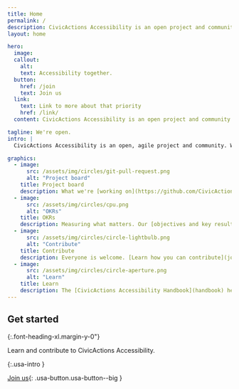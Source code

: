 ```yaml
---
title: Home
permalink: /
description: CivicActions Accessibility is an open project and community for CivicActions team members and the community.
layout: home

hero:
  image: 
  callout:
    alt: 
    text: Accessibility together.
  button:
    href: /join
    text: Join us
  link:
    text: Link to more about that priority
    href: /link/
  content: CivicActions Accessibility is an open project and community for CivicActions team members and the community. We want this resource to be useful to our team, our clients, our partners, but also people who want to improving accessibility on the web.

tagline: We're open.
intro: |
  CivicActions Accessibility is an open, agile project and community. We work iteratively, in public. [Learn more.](open)

graphics:
  - image:
      src: /assets/img/circles/git-pull-request.png
      alt: "Project board"
    title: Project board
    description: What we're [working on](https://github.com/CivicActions/accessibility/projects/1).
  - image:
      src: /assets/img/circles/cpu.png
      alt: "OKRs"
    title: OKRs
    description: Measuring what matters. Our [objectives and key results](okrs).
  - image:
      src: /assets/img/circles/circle-lightbulb.png
      alt: "Contribute"
    title: Contribute
    description: Everyone is welcome. [Learn how you can contribute](join) to CivicActions Accessibility.
  - image:
      src: /assets/img/circles/circle-aperture.png
      alt: "Learn"
    title: Learn
    description: The [CivicActions Accessibility Handbook](handbook) helps you learn more about making government digital services more accessible.
---
```


## Get started

{:.font-heading-xl.margin-y-0"}

Learn and contribute to CivicActions Accessibility.

{:.usa-intro }

[Join us](join){: .usa-button.usa-button--big }
